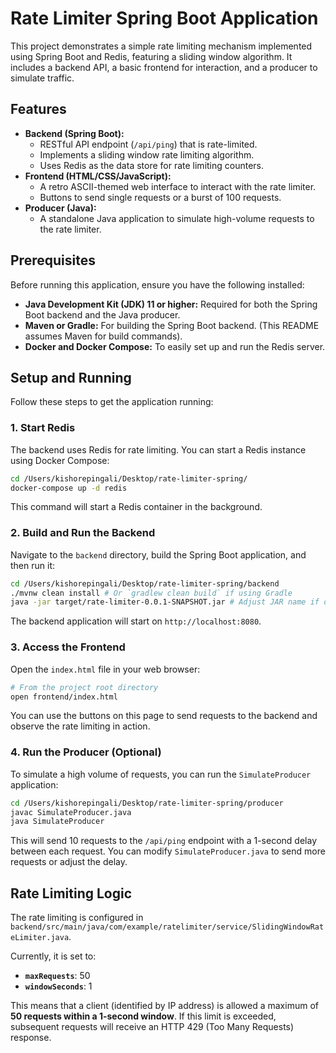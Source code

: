 # Rate Limiter Spring Boot Application

This project demonstrates a simple rate limiting mechanism implemented using Spring Boot and Redis, featuring a sliding window algorithm. It includes a backend API, a basic frontend for interaction, and a producer to simulate traffic.

## Features

*   **Backend (Spring Boot):**
    *   RESTful API endpoint (`/api/ping`) that is rate-limited.
    *   Implements a sliding window rate limiting algorithm.
    *   Uses Redis as the data store for rate limiting counters.
*   **Frontend (HTML/CSS/JavaScript):**
    *   A retro ASCII-themed web interface to interact with the rate limiter.
    *   Buttons to send single requests or a burst of 100 requests.
*   **Producer (Java):**
    *   A standalone Java application to simulate high-volume requests to the rate limiter.

## Prerequisites

Before running this application, ensure you have the following installed:

*   **Java Development Kit (JDK) 11 or higher:** Required for both the Spring Boot backend and the Java producer.
*   **Maven or Gradle:** For building the Spring Boot backend. (This README assumes Maven for build commands).
*   **Docker and Docker Compose:** To easily set up and run the Redis server.

## Setup and Running

Follow these steps to get the application running:

### 1. Start Redis

The backend uses Redis for rate limiting. You can start a Redis instance using Docker Compose:

```bash
cd /Users/kishorepingali/Desktop/rate-limiter-spring/
docker-compose up -d redis
```

This command will start a Redis container in the background.

### 2. Build and Run the Backend

Navigate to the `backend` directory, build the Spring Boot application, and then run it:

```bash
cd /Users/kishorepingali/Desktop/rate-limiter-spring/backend
./mvnw clean install # Or `gradlew clean build` if using Gradle
java -jar target/rate-limiter-0.0.1-SNAPSHOT.jar # Adjust JAR name if different
```

The backend application will start on `http://localhost:8080`.

### 3. Access the Frontend

Open the `index.html` file in your web browser:

```bash
# From the project root directory
open frontend/index.html
```

You can use the buttons on this page to send requests to the backend and observe the rate limiting in action.

### 4. Run the Producer (Optional)

To simulate a high volume of requests, you can run the `SimulateProducer` application:

```bash
cd /Users/kishorepingali/Desktop/rate-limiter-spring/producer
javac SimulateProducer.java
java SimulateProducer
```

This will send 10 requests to the `/api/ping` endpoint with a 1-second delay between each request. You can modify `SimulateProducer.java` to send more requests or adjust the delay.

## Rate Limiting Logic

The rate limiting is configured in `backend/src/main/java/com/example/ratelimiter/service/SlidingWindowRateLimiter.java`.

Currently, it is set to:

*   **`maxRequests`**: 50
*   **`windowSeconds`**: 1

This means that a client (identified by IP address) is allowed a maximum of **50 requests within a 1-second window**. If this limit is exceeded, subsequent requests will receive an HTTP 429 (Too Many Requests) response.
